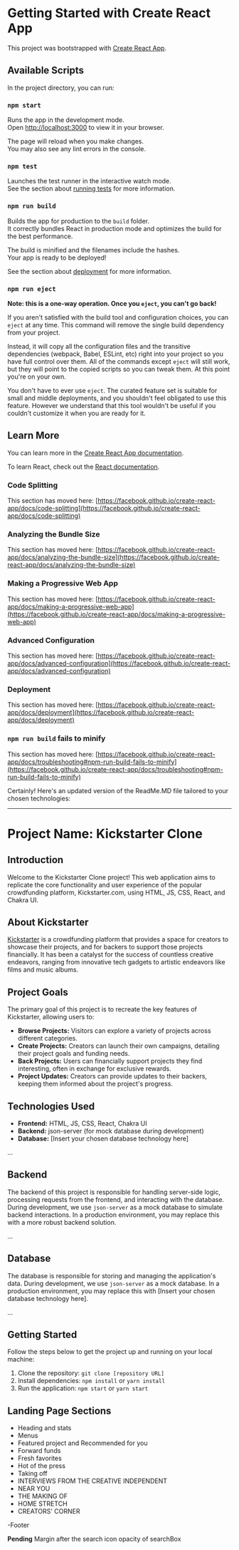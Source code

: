 # Getting Started with Create React App

This project was bootstrapped with [Create React App](https://github.com/facebook/create-react-app).

## Available Scripts

In the project directory, you can run:

### `npm start`

Runs the app in the development mode.\
Open [http://localhost:3000](http://localhost:3000) to view it in your browser.

The page will reload when you make changes.\
You may also see any lint errors in the console.

### `npm test`

Launches the test runner in the interactive watch mode.\
See the section about [running tests](https://facebook.github.io/create-react-app/docs/running-tests) for more information.

### `npm run build`

Builds the app for production to the `build` folder.\
It correctly bundles React in production mode and optimizes the build for the best performance.

The build is minified and the filenames include the hashes.\
Your app is ready to be deployed!

See the section about [deployment](https://facebook.github.io/create-react-app/docs/deployment) for more information.

### `npm run eject`

**Note: this is a one-way operation. Once you `eject`, you can't go back!**

If you aren't satisfied with the build tool and configuration choices, you can `eject` at any time. This command will remove the single build dependency from your project.

Instead, it will copy all the configuration files and the transitive dependencies (webpack, Babel, ESLint, etc) right into your project so you have full control over them. All of the commands except `eject` will still work, but they will point to the copied scripts so you can tweak them. At this point you're on your own.

You don't have to ever use `eject`. The curated feature set is suitable for small and middle deployments, and you shouldn't feel obligated to use this feature. However we understand that this tool wouldn't be useful if you couldn't customize it when you are ready for it.

## Learn More

You can learn more in the [Create React App documentation](https://facebook.github.io/create-react-app/docs/getting-started).

To learn React, check out the [React documentation](https://reactjs.org/).

### Code Splitting

This section has moved here: [https://facebook.github.io/create-react-app/docs/code-splitting](https://facebook.github.io/create-react-app/docs/code-splitting)

### Analyzing the Bundle Size

This section has moved here: [https://facebook.github.io/create-react-app/docs/analyzing-the-bundle-size](https://facebook.github.io/create-react-app/docs/analyzing-the-bundle-size)

### Making a Progressive Web App

This section has moved here: [https://facebook.github.io/create-react-app/docs/making-a-progressive-web-app](https://facebook.github.io/create-react-app/docs/making-a-progressive-web-app)

### Advanced Configuration

This section has moved here: [https://facebook.github.io/create-react-app/docs/advanced-configuration](https://facebook.github.io/create-react-app/docs/advanced-configuration)

### Deployment

This section has moved here: [https://facebook.github.io/create-react-app/docs/deployment](https://facebook.github.io/create-react-app/docs/deployment)

### `npm run build` fails to minify

This section has moved here: [https://facebook.github.io/create-react-app/docs/troubleshooting#npm-run-build-fails-to-minify](https://facebook.github.io/create-react-app/docs/troubleshooting#npm-run-build-fails-to-minify)

Certainly! Here's an updated version of the ReadMe.MD file tailored to your chosen technologies:

---

# Project Name: Kickstarter Clone

## Introduction

Welcome to the Kickstarter Clone project! This web application aims to replicate the core functionality and user experience of the popular crowdfunding platform, Kickstarter.com, using HTML, JS, CSS, React, and Chakra UI.

## About Kickstarter

[Kickstarter](https://www.kickstarter.com/) is a crowdfunding platform that provides a space for creators to showcase their projects, and for backers to support those projects financially. It has been a catalyst for the success of countless creative endeavors, ranging from innovative tech gadgets to artistic endeavors like films and music albums.

## Project Goals

The primary goal of this project is to recreate the key features of Kickstarter, allowing users to:

- **Browse Projects:** Visitors can explore a variety of projects across different categories.
- **Create Projects:** Creators can launch their own campaigns, detailing their project goals and funding needs.
- **Back Projects:** Users can financially support projects they find interesting, often in exchange for exclusive rewards.
- **Project Updates:** Creators can provide updates to their backers, keeping them informed about the project's progress.

## Technologies Used

- **Frontend:** HTML, JS, CSS, React, Chakra UI
- **Backend:** json-server (for mock database during development)
- **Database:** [Insert your chosen database technology here]

...

## Backend

The backend of this project is responsible for handling server-side logic, processing requests from the frontend, and interacting with the database. During development, we use `json-server` as a mock database to simulate backend interactions. In a production environment, you may replace this with a more robust backend solution.

...

## Database

The database is responsible for storing and managing the application's data. During development, we use `json-server` as a mock database. In a production environment, you may replace this with [Insert your chosen database technology here].

...


## Getting Started

Follow the steps below to get the project up and running on your local machine:

1. Clone the repository: `git clone [repository URL]`
2. Install dependencies: `npm install` or `yarn install`
3. Run the application: `npm start` or `yarn start`



## Landing Page Sections

- Heading and stats
- Menus
- Featured project and Recommended for you
- Forward funds
- Fresh favorites
- Hot of the press
- Taking off
- INTERVIEWS FROM THE CREATIVE INDEPENDENT
- NEAR YOU
- THE MAKING OF
- HOME STRETCH
- CREATORS' CORNER

-Footer

**Pending**
Margin after the search icon
opacity of searchBox
